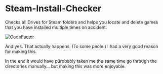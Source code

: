 # Steam-Install-Checker
 Checks all Drives for Steam folders and helps you locate and delete games that you have installed multiple times on accident.
 
[![CodeFactor](https://www.codefactor.io/repository/github/thefel0x/steam-install-checker/badge)](https://www.codefactor.io/repository/github/thefel0x/steam-install-checker)


And yes. That actually happens. (To some peole.)
I had a very good reason for making this.

In the end it would have pürobably taken me the same time go through the directories manually... but making this was more enjoyable.

